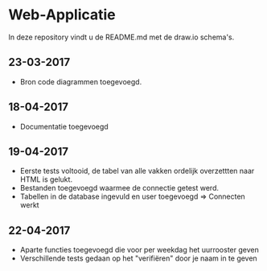 # Web-Applicatie
In deze repository vindt u de README.md met de draw.io schema's.

## 23-03-2017

+ Bron code diagrammen toegevoegd.

## 18-04-2017

+ Documentatie toegevoegd

## 19-04-2017

+ Eerste tests voltooid, de tabel van alle vakken ordelijk overzettten naar HTML is gelukt.
+ Bestanden toegevoegd waarmee de connectie getest werd.
+ Tabellen in de database ingevuld en user toegevoegd => Connecten werkt

## 22-04-2017

+ Aparte functies toegevoegd die voor per weekdag het uurrooster geven
+ Verschillende tests gedaan op het "verifiëren" door je naam in te geven